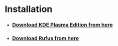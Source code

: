# Installation

- ### [Download KDE Plasma Edition from here](https://manjaro.org/download/)
- ### [Download Rufus from here](https://rufus.ie/)
